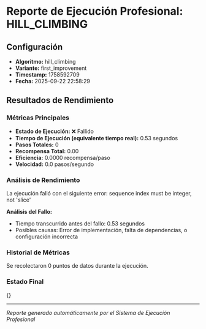 # Reporte de Ejecución Profesional: HILL_CLIMBING

## Configuración
- **Algoritmo:** hill_climbing
- **Variante:** first_improvement
- **Timestamp:** 1758592709
- **Fecha:** 2025-09-22 22:58:29

## Resultados de Rendimiento

### Métricas Principales
- **Estado de Ejecución:** ❌ Fallido
- **Tiempo de Ejecución (equivalente tiempo real):** 0.53 segundos
- **Pasos Totales:** 0
- **Recompensa Total:** 0.00
- **Eficiencia:** 0.0000 recompensa/paso
- **Velocidad:** 0.0 pasos/segundo

### Análisis de Rendimiento

La ejecución falló con el siguiente error: sequence index must be integer, not 'slice'

**Análisis del Fallo:**
- Tiempo transcurrido antes del fallo: 0.53 segundos
- Posibles causas: Error de implementación, falta de dependencias, o configuración incorrecta


### Historial de Métricas
Se recolectaron 0 puntos de datos durante la ejecución.

### Estado Final
{}

---
*Reporte generado automáticamente por el Sistema de Ejecución Profesional*
